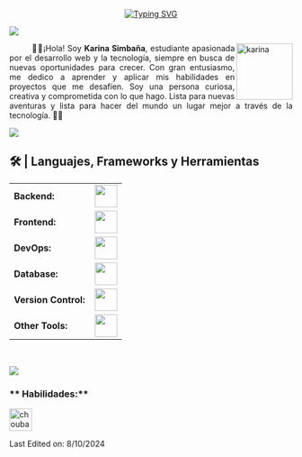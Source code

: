<div align="center">
  
  [![Typing SVG](https://readme-typing-svg.demolab.com/?font=Fira+Code&pause=1000&color=0791BE&center=true&vCenter=true&width=500&gradient=true&colors=0791BE,87CEEB&lines=Hola%2C+soy+Karina+Simba%C3%B1a+%F0%9F%91%8B)](https://git.io/typing-svg)

</div>



<a href="https://www.youtube.com/watch?v=dQw4w9WgXcQ"><img src="https://user-images.githubusercontent.com/73097560/115834477-dbab4500-a447-11eb-908a-139a6edaec5c.gif"></a>

<img alt="karina" align="right" src="https://devstickers.com/assets/img/pro/wq5o.png" width="100">

<samp><p align="justify" style="text-indent:40px;"> 
🚀✨¡Hola! Soy <b>Karina Simbaña</b>, estudiante apasionada por el desarrollo web y la tecnología, siempre en busca de nuevas oportunidades para crecer. Con gran entusiasmo, me dedico a aprender y aplicar mis habilidades en proyectos que me desafíen. Soy una persona curiosa, creativa y comprometida con lo que hago. Lista para nuevas aventuras y lista para hacer del mundo un lugar mejor a través de la tecnología. 🚀✨ </p></samp>

<a href="https://www.youtube.com/watch?v=dQw4w9WgXcQ"><img src="https://user-images.githubusercontent.com/73097560/115834477-dbab4500-a447-11eb-908a-139a6edaec5c.gif"></a>

<h2>🛠️ | Languajes, Frameworks y Herramientas </h2>
<table>
    <tr>
        <td style="font-weight: bold; padding-right: 10px; vertical-align: center; border: none;">Backend:</td>
        <td><img height="40" src="https://skillicons.dev/icons?i=nodejs,python,opencv,java,net,spring"/></td>
    </tr>
    <tr>
        <td style="font-weight: bold; padding-right: 10px; vertical-align: center;">Frontend:</td>
        <td><img height="40" src="https://skillicons.dev/icons?i=react,bootstrap,html,css,js"/></td>
    </tr>
    <tr>
        <td style="font-weight: bold; padding-right: 10px; vertical-align: center; border: none;">DevOps:</td>
        <td><img height="40" src="https://skillicons.dev/icons?i=docker"/></td>
    </tr>
    <tr>
        <td style="font-weight: bold; padding-right: 10px; vertical-align: center; border: none;">Database:</td>
        <td><img height="40" src="https://skillicons.dev/icons?i=mysql,postgresql,firebase,mongodb"/></td>
    </tr>
    <tr>
        <td style="font-weight: bold; padding-right: 10px; vertical-align: center; border: none;">Version Control:</td>
        <td><img height="40" src="https://skillicons.dev/icons?i=github,gitlab"/></td>
    </tr>
    <tr>
        <td style="font-weight: bold; padding-right: 10px; vertical-align: center; border: none;">Other Tools:</td>
        <td><img height="40" src="https://skillicons.dev/icons?i=rabbitmq,grafana"/></td>
    </tr>
</table>
<br>

<a href="https://www.youtube.com/watch?v=dQw4w9WgXcQ"><img src="https://user-images.githubusercontent.com/73097560/115834477-dbab4500-a447-11eb-908a-139a6edaec5c.gif"></a>

### ** Habilidades:**

<p float="left">
 <a href="https://www.python.org/">
 <a href="https://www.adobe.com/products/illustrator.html">
<img alt="choubari" src="https://devstickers.com/assets/img/pro/y4b0.png" width="40">
  </a>
</p>


Last Edited on: 8/10/2024
